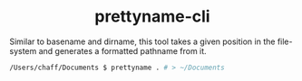 <h1 align="center">
  prettyname-cli
</h1>

Similar to basename and dirname, this tool takes a given position in the file-system and generates a formatted pathname from it.

```bash
/Users/chaff/Documents $ prettyname . # > ~/Documents 
```

